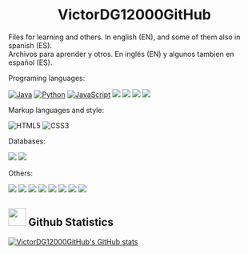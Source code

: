 <h1 align="center"> VictorDG12000GitHub </h1>

<p>Files for learning and others. In english (EN), and some of them also in spanish (ES). 
  <br/>Archivos para aprender y otros. En inglés (EN) y algunos tambien en español (ES).</p>
<p>Programing languages:</p>


[![Java](https://img.shields.io/badge/Java-orange)]()
[![Python](https://img.shields.io/badge/Python-yellow)]()
[![JavaScript](https://img.shields.io/badge/JavaScript-yellow)]()
<img src="https://img.shields.io/badge/Ruby-CC342D?logo=ruby&logoColor=white"/>
<img src="https://img.shields.io/badge/c-blue"/>
<img src="https://img.shields.io/badge/++-blue&logo=C&logoColor=white"/>
<img src="https://img.shields.io/badge/sharp-25616b?style=for-the-badge&logo=C&logoColor=white"/>


<p>Markup languages and style:</p>

![HTML5](https://img.shields.io/badge/HTML5%20-%23E34F26.svg?style=for-the-badge&logo=html5&logoColor=white)
![CSS3](https://img.shields.io/badge/CSS%20-%231572B6.svg?style=for-the-badge&logo=css3&logoColor=white)

<p>Databases:</p>

<p>
<img src="https://img.shields.io/badge/sql-0009B1.svg?style=for-the-badge&logo=sql&logoColor=white"/>
<img src="https://img.shields.io/badge/mysql-4479A1.svg?style=for-the-badge&logo=mysql&logoColor=white"/>
</p>

<p>Others:</p>

<p>
<img src="https://img.shields.io/badge/VirtualBox-21416b?style=for-the-badge&logo=VirtualBox&logoColor=white"/>
<img src="https://img.shields.io/badge/Git-22216b?style=for-the-badge&logo=Git&logoColor=white"/>
<img src="https://img.shields.io/badge/Splunk-21785b?style=for-the-badge&logo=Splunk&logoColor=white"/>
<img src="https://img.shields.io/badge/Figma-AA634b?style=for-the-badge&logo=Figma&logoColor=white"/>
<img src="https://img.shields.io/badge/Salesforce-3C600a?style=for-the-badge&logo=Salesforce&logoColor=white"/>
<img src="https://img.shields.io/badge/Gimp-99990a?style=for-the-badge&logo=Gimp&logoColor=white"/>
<img src="https://img.shields.io/badge/Android_Studio-AC670a?style=for-the-badge&logo=AndroidStudio&logoColor=white"/>
<img src="https://img.shields.io/badge/Forge-500000?style=for-the-badge&logo=Forge&logoColor=white"/>
</p>



## <img src="https://media.giphy.com/media/iY8CRBdQXODJSCERIr/giphy.gif" width="35"><b> Github Statistics </b>
<a href="https://github.com/VictorDG12000/">

![VictorDG12000GitHub's GitHub stats](https://github-readme-stats.vercel.app/api?username=victordg12000github&include_all_commits=true&theme=shades-of-purple&show_icons=true)
</a>
